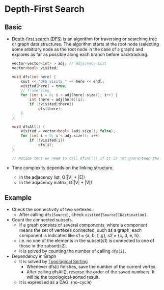 # Depth-First Search

## Basic

- [Depth-first search (DFS)](https://en.wikipedia.org/wiki/Depth-first_search) is an algorithm for traversing or searching tree or graph data structures. The algorithm starts at the root node (selecting some arbitrary node as the root node in the case of a graph) and explores as far as possible along each branch before backtracking.

	``` c++
	vector<vector<int> > adj; // Adjacency List
	vector<bool> visited;

	void dfs(int here) {
		cout << "DFS visits " << here << endl;
		visited[here] = true;
		// Traversing 
		for (int i = 0; i < adj[here].size(); i++) {
			int there = adj[here][i];
			if (!visited[there])
				dfs(there);
		}
	}

	void dfsAll() {
		visited = vector<bool> (adj.size(), false);
		for (int i = 0; i < adj.size(); i++)
			if (!visited[i])
				dfs(i);
	}

	// Notice that we need to call dfsAll() if it is not guaranteed that all vertex is connected.
	```

- Time complexity depends on the linking structure. 
	- In the adjacency list, O(|V| + |E|)
	- In the adjacency matrix, O(|V| * |V|)


## Example

- Check the connectivity of two vertexes.
	- After calling `dfs(Source)`, check `visited[Source][Destination]`.
- Count the connected subsets.
	- If a graph consists of several components, where a component means the set of vertexes connected, such as a graph, each component is indicated like s1 = {a, b, f, g}, s2 = {c, d, e, h}.
	- i.e. no one of the elements in the subset(s1) is connected to one of those in the subset(s2).
	- It is solved by counting the number of calling `dfs(i)`.
- Dependency in Graph
	- It is solved by [Topological Sorting](https://en.wikipedia.org/wiki/Topological_sorting)
		- Whenever dfs(i) finishes, save the number of the current vertex.
		- After calling dfsAll(), reverse the order of the saved numbers. It will be the topological-sorted result.
	- It is expressed as a DAG. (no-cycle)

